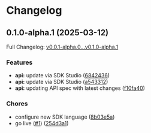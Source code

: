 # Changelog

## 0.1.0-alpha.1 (2025-03-12)

Full Changelog: [v0.0.1-alpha.0...v0.1.0-alpha.1](https://github.com/LiquidMetal-AI/raindrop-typescript-sdk/compare/v0.0.1-alpha.0...v0.1.0-alpha.1)

### Features

* **api:** update via SDK Studio ([6842436](https://github.com/LiquidMetal-AI/raindrop-typescript-sdk/commit/684243612edac2f257f6f7d0155f050517a6cf0e))
* **api:** update via SDK Studio ([a543312](https://github.com/LiquidMetal-AI/raindrop-typescript-sdk/commit/a5433120f61a39bda7433e1d2711a9220ee8cca8))
* **api:** updating API spec with latest changes ([f10fa40](https://github.com/LiquidMetal-AI/raindrop-typescript-sdk/commit/f10fa408af9223980d381d311727b25c509d8ba2))


### Chores

* configure new SDK language ([8b03e5a](https://github.com/LiquidMetal-AI/raindrop-typescript-sdk/commit/8b03e5a2d5db28b8deb27d68d0355d80de60cdf1))
* go live ([#1](https://github.com/LiquidMetal-AI/raindrop-typescript-sdk/issues/1)) ([254d3a1](https://github.com/LiquidMetal-AI/raindrop-typescript-sdk/commit/254d3a1ee0cb65647f4fc072cea219d6f4185d5b))
